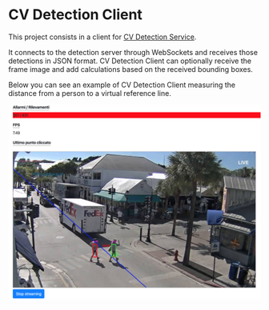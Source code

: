 # CV Detection Client

This project consists in a client for [CV Detection Service](https://github.com/erosinnocenti/cv-detection-service).

It connects to the detection server through WebSockets and receives those detections in JSON format.
CV Detection Client can optionally receive the frame image and add calculations based on the received bounding boxes.

Below you can see an example of CV Detection Client measuring the distance from a person to a virtual reference line.

![alt text](https://github.com/erosinnocenti/cv-detection-client/raw/master/wiki/sample.png "Example")
